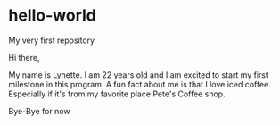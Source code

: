 # hello-world

My very first repository 

Hi there, 

My name is Lynette. I am 22 years old and I am excited to start my first milestone in this program. A fun fact about me is that I love iced coffee. Especially if it's from my favorite place Pete's Coffee shop. 

Bye-Bye for now
